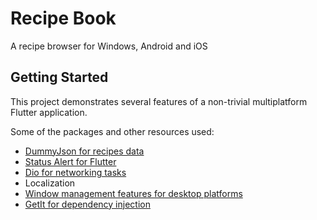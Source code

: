 # Recipe Book

A recipe browser for Windows, Android and iOS

## Getting Started

This project demonstrates several features of a non-trivial multiplatform Flutter application.

Some of the packages and other resources used:

- [DummyJson for recipes data](https://dummyjson.com/docs/recipes)
- [Status Alert for Flutter](https://pub.dev/packages/status_alert)
- [Dio for networking tasks](https://pub.dev/packages/dio)
- Localization
- [Window management features for desktop platforms](https://pub.dev/packages/window_manager)
- [GetIt for dependency injection](https://pub.dev/packages/get_it)